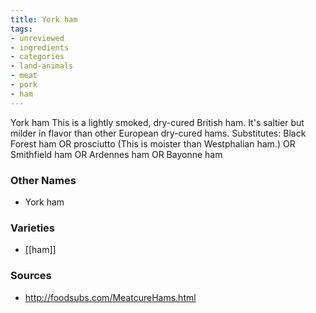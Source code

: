 ```yaml
---
title: York ham
tags:
- unreviewed
- ingredients
- categories
- land-animals
- meat
- pork
- ham
---
```

York ham This is a lightly smoked, dry-cured British ham. It's saltier but milder in flavor than other European dry-cured hams. Substitutes: Black Forest ham OR prosciutto (This is moister than Westphalian ham.) OR Smithfield ham OR Ardennes ham OR Bayonne ham

### Other Names

* York ham

### Varieties

* [[ham]]

### Sources
* http://foodsubs.com/MeatcureHams.html

